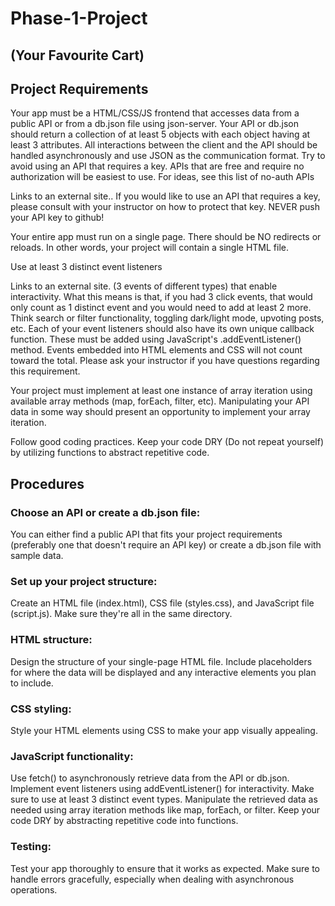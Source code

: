 # Phase-1-Project

## (Your Favourite Cart)

## Project Requirements
Your app must be a HTML/CSS/JS frontend that accesses data from a public API or from a db.json file using json-server. Your API or db.json should return a collection of at least 5 objects with each object having at least 3 attributes. All interactions between the client and the API should be handled asynchronously and use JSON as the communication format. Try to avoid using an API that requires a key. APIs that are free and require no authorization will be easiest to use. For ideas, see this list of no-auth APIs 


Links to an external site.. If you would like to use an API that requires a key, please consult with your instructor on how to protect that key. NEVER push your API key to github!


Your entire app must run on a single page. There should be NO redirects or reloads. In other words, your project will contain a single HTML file.

Use at least 3 distinct event listeners


   Links to an external site. (3 events of different types) that enable interactivity. What this means is that, if you had 3 click events, that would only count as 1 distinct event and you would need to add at least 2 more. Think search or filter functionality, toggling dark/light mode, upvoting posts, etc. Each of your event listeners should also have its own unique callback function. These must be added using JavaScript's .addEventListener() method. Events embedded into HTML elements and CSS will not count toward the total. Please ask your instructor if you have questions regarding this requirement.


   Your project must implement at least one instance of array iteration using available array methods (map, forEach, filter, etc). Manipulating your API data in some way should present an opportunity to implement your array iteration.


Follow good coding practices. Keep your code DRY (Do not repeat yourself) by utilizing functions to abstract repetitive code.


## Procedures

### Choose an API or create a db.json file:
You can either find a public API that fits your project requirements (preferably one that doesn't require an API key) or create a db.json file with sample data.

### Set up your project structure:
Create an HTML file (index.html), CSS file (styles.css), and JavaScript file (script.js). Make sure they're all in the same directory.

### HTML structure:
Design the structure of your single-page HTML file. Include placeholders for where the data will be displayed and any interactive elements you plan to include.

### CSS styling: 
Style your HTML elements using CSS to make your app visually appealing.

### JavaScript functionality:
Use fetch() to asynchronously retrieve data from the API or db.json.
Implement event listeners using addEventListener() for interactivity. Make sure to use at least 3 distinct event types.
Manipulate the retrieved data as needed using array iteration methods like map, forEach, or filter.
Keep your code DRY by abstracting repetitive code into functions.

### Testing:
Test your app thoroughly to ensure that it works as expected. Make sure to handle errors gracefully, especially when dealing with asynchronous operations.